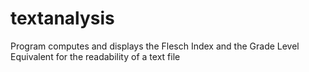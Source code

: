 # textanalysis
Program computes and displays the Flesch Index and the Grade Level  Equivalent for the readability of a text file
